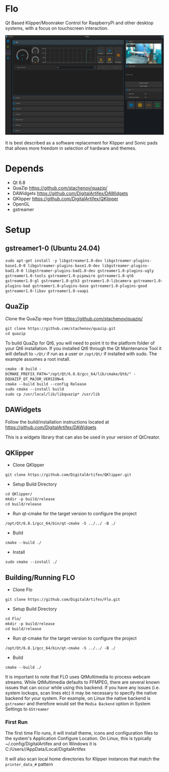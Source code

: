 # Flo
Qt Based Klipper/Moonraker Control for RaspberryPi and other desktop systems, with a focus on touchscreen interaction. 

[![alt text](https://github.com/DigitalArtifex/Flo/blob/main/data/screenshots/flo_redesign.png)](http://www.youtube.com/watch?v=sa-G5-JLb-4 "Interface Overview (No Voiceover)")

It is best described as a software replacement for Klipper and Sonic pads that allows more freedom in selection of hardware and themes. 

# Depends

- Qt 6.8
- QuaZip https://github.com/stachenov/quazip/
- DAWidgets https://github.com/DigitalArtifex/DAWidgets
- QKlipper https://github.com/DigitalArtifex/QKlipper
- OpenGL
- gstreamer

# Setup
## gstreamer1-0 (Ubuntu 24.04)

```
sudo apt-get install -y libgstreamer1.0-dev libgstreamer-plugins-base1.0-0 libgstreamer-plugins-base1.0-dev libgstreamer-plugins-bad1.0-0 libgstreamer-plugins-bad1.0-dev gstreamer1.0-plugins-ugly gstreamer1.0-tools gstreamer1.0-pipewire gstreamer1.0-qt6 gstreamer1.0-gl gstreamer1.0-gtk3 gstreamer1.0-libcamera gstreamer1.0-plugins-bad gstreamer1.0-plugins-base gstreamer1.0-plugins-good gstreamer1.0-libav gstreamer1.0-vaapi
```

## QuaZip

Clone the QuaZip repo from https://github.com/stachenov/quazip/

```
git clone https://github.com/stachenov/quazip.git
cd quazip
```

To build QuaZip for Qt6, you will need to point it to the platform folder of your Qt6 installation. If you installed Qt6 through the Qt Maintenance Tool it will default to `~/Qt/` if run as a user or `/opt/Qt/` if installed with sudo. The example assumes a root install.

```
cmake -B build -DCMAKE_PREFIX_PATH="/opt/Qt/6.8.0/gcc_64/lib/cmake/Qt6/" -DQUAZIP_QT_MAJOR_VERSION=6
cmake --build build --config Release
sudo cmake --install build
sudo cp /usr/local/lib/libquazip* /usr/lib
```

## DAWidgets
Follow the build/installation instructions located at https://github.com/DigitalArtifex/DAWidgets

This is a widgets library that can also be used in your version of QtCreator.

## QKlipper

- Clone QKlipper

```
git clone https://github.com/DigitalArtifex/QKlipper.git
```
- Setup Build Directory

```
cd QKlipper/
mkdir -p build/release
cd build/release
```
- Run qt-cmake for the target version to configure the project

```
/opt/Qt/6.8.1/gcc_64/bin/qt-cmake -S ../../ -B ./
```
- Build

```
cmake --build ./
```
- Install

```
sudo cmake --install ./
```

## Building/Running FLO

- Clone Flo

```
git clone https://github.com/DigitalArtifex/Flo.git
```

- Setup Build Directory

```
cd Flo/
mkdir -p build/release
cd build/release
```

- Run qt-cmake for the target version to configure the project

```
/opt/Qt/6.8.1/gcc_64/bin/qt-cmake -S ../../ -B ./
```

- Build

```
cmake --build ./
```

It is important to note that FLO uses QtMultimedia to process webcam streams. While QtMultimedia defaults to FFMPEG, there are several known issues
that can occur while using this backend. If you have any issues (i.e. system lockups, scan lines etc) it may be necessary to specify the native backend
for your system. For example, on Linux the native backend is `gstreamer` and therefore would set the `Media Backend` option in System Settings to `GStreamer`

### First Run

The first time Flo runs, it will install theme, icons and configuration files to the system's Application Configure Location. On Linux, this is typically ~/.config/DigitalArtifex
and on Windows it is C:/Users/<USER>/AppData/Local/DigitalArtifex

It will also scan local home directories for Klipper instances that match the `printer_data_#` pattern
